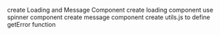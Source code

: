 create Loading and Message Component
create loading component
use spinner component
create message component
create utils.js to define getError function
